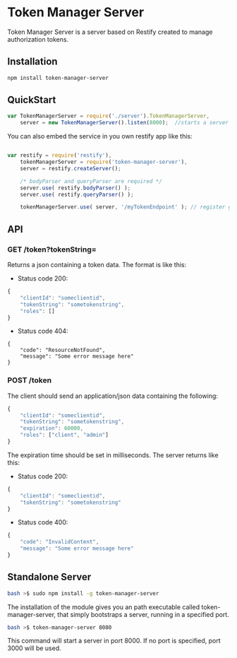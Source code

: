 Token Manager Server
====================

Token Manager Server is a server based on Restify created to manage authorization tokens.

Installation
------------

```bash
npm install token-manager-server
```

QuickStart
----------

```javascript
var TokenManagerServer = require('./server').TokenManagerServer,
    server = new TokenManagerServer().listen(8000);  //starts a server in port 8000

```

You can also embed the service in you own restify app like this:

```javascript

var restify = require('restify'),
    tokenManagerServer = require('token-manager-server'),
    server = restify.createServer();

    /* bodyParser and queryParser are required */
    server.use( restify.bodyParser() );
    server.use( restify.queryParser() );

    tokenManagerServer.use( server, '/myTokenEndpoint' ); // register get and post /myTokenEndpoint
```


API
---

### GET /token?tokenString=<STRING>

Returns a json containing a token data. The format is like this:

* Status code 200:
```javascript
{
    "clientId": "someclientid",
    "tokenString": "sometokenstring",
    "roles": []
}
```

* Status code 404:
```
{
    "code": "ResourceNotFound",
    "message": "Some error message here"
}
```



### POST /token

The client should send an application/json data containing the following:

```javascript
{
    "clientId": "someclientid",
    "tokenString": "sometokenstring",
    "expiration": 60000,
    "roles": ["client", "admin"]
}
```

The expiration time should be set in milliseconds.
The server returns like this:

* Status code 200:

```javascript
{
    "clientId": "someclientid",
    "tokenString": "sometokenstring"
}
```

* Status code 400:
```javascript
{
    "code": "InvalidContent",
    "message": "Some error message here"
}
```


Standalone Server
-----------------

```bash
bash >$ sudo npm install -g token-manager-server
```

The installation of the module gives you an path executable called token-manager-server, that simply bootstraps a server, running in a specified port.

```bash
bash >$ token-manager-server 8080
```

This command will start a server in port 8000. If no port is specified, port 3000 will be used.

